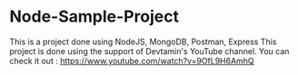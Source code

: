 # Node-Sample-Project
This is a project done using NodeJS, MongoDB, Postman, Express
This project is done using the support of Devtamin's YouTube channel.
You can check it out : https://www.youtube.com/watch?v=9OfL9H6AmhQ
